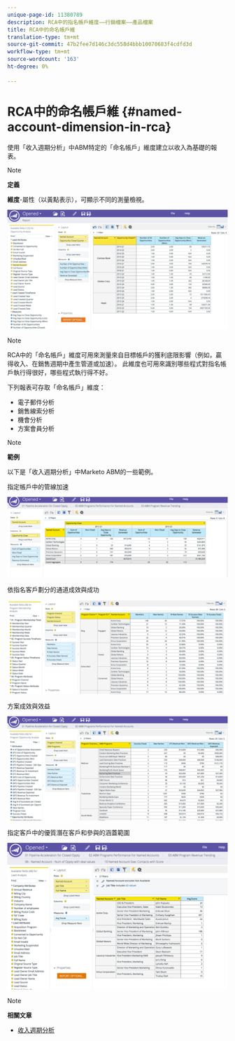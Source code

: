 ```yaml
---
unique-page-id: 11380789
description: RCA中的指名帳戶維度——行銷檔案——產品檔案
title: RCA中的命名帳戶維
translation-type: tm+mt
source-git-commit: 47b2fee7d146c3dc558d4bbb10070683f4cdfd3d
workflow-type: tm+mt
source-wordcount: '163'
ht-degree: 0%

---
```



# RCA中的命名帳戶維 {#named-account-dimension-in-rca}

使用「收入週期分析」中ABM特定的「命名帳戶」維度建立以收入為基礎的報表。

>[!NOTE]
>
>**定義**
>
>**維度**-屬性（以黃點表示），可顯示不同的測量檢視。

![](assets/one-2.png)

>[!NOTE]
>
>RCA中的「命名帳戶」維度可用來測量來自目標帳戶的獲利底限影響（例如，贏得收入、在銷售週期中產生管道或加速）。 此維度也可用來識別哪些程式對指名帳戶執行得很好，哪些程式執行得不好。

下列報表可存取「命名帳戶」維度：

* 電子郵件分析
* 銷售線索分析
* 機會分析
* 方案會員分析

>[!NOTE]
>
>**範例**
>
>以下是「收入週期分析」中Marketo ABM的一些範例。

指定帳戶中的管線加速

![](assets/two-1.png)

依指名客戶劃分的通道成效與成功

![](assets/three-2.png)

方案成效與效益

![](assets/four-3.png)

指定客戶中的優質潛在客戶和參與的涵蓋範圍

![](assets/five-2.png)

>[!NOTE]
>
>**相關文章**
>
>* [收入週期分析](http://docs.marketo.com/display/docs/revenue+cycle+analytics)

>



